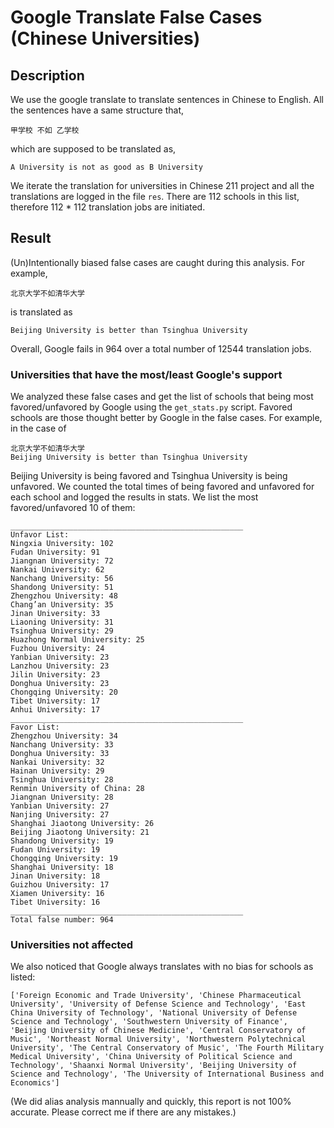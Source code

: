 # Google Translate False Cases (Chinese Universities)

## Description
We use the google translate to translate sentences in Chinese to English. All the sentences have a same structure that,

```
甲学校 不如 乙学校
```
which are supposed to be translated as,
```
A University is not as good as B University
```
We iterate the translation for universities in Chinese 211 project and all the translations are logged in the file ``res``. There are 112 schools in this list, therefore 112 * 112 translation jobs are initiated.

## Result

(Un)Intentionally biased false cases are caught during this analysis. For example, 
```
北京大学不如清华大学
```
is translated as
```
Beijing University is better than Tsinghua University
```
Overall, Google fails in 964 over a total number of 12544 translation jobs. 

### Universities that have the most/least Google's support

We analyzed these false cases and get the list of schools that being most favored/unfavored by Google using the ``get_stats.py`` script. Favored schools are those thought better by Google in the false cases. For example, in the case of 
```
北京大学不如清华大学
Beijing University is better than Tsinghua University
```
Beijing University is being favored and Tsinghua University is being unfavored. We counted the total times of being favored and unfavored for each school and logged the results in stats. We list the most favored/unfavored 10 of them:

```
____________________________________________________
Unfavor List:
Ningxia University: 102
Fudan University: 91
Jiangnan University: 72
Nankai University: 62
Nanchang University: 56
Shandong University: 51
Zhengzhou University: 48
Chang’an University: 35
Jinan University: 33
Liaoning University: 31
Tsinghua University: 29
Huazhong Normal University: 25
Fuzhou University: 24
Yanbian University: 23
Lanzhou University: 23
Jilin University: 23
Donghua University: 23
Chongqing University: 20
Tibet University: 17
Anhui University: 17
____________________________________________________
Favor List:
Zhengzhou University: 34
Nanchang University: 33
Donghua University: 33
Nankai University: 32
Hainan University: 29
Tsinghua University: 28
Renmin University of China: 28
Jiangnan University: 28
Yanbian University: 27
Nanjing University: 27
Shanghai Jiaotong University: 26
Beijing Jiaotong University: 21
Shandong University: 19
Fudan University: 19
Chongqing University: 19
Shanghai University: 18
Jinan University: 18
Guizhou University: 17
Xiamen University: 16
Tibet University: 16
____________________________________________________
Total false number: 964

```

### Universities not affected

We also noticed that Google always translates with no bias for schools as listed:
```
['Foreign Economic and Trade University', 'Chinese Pharmaceutical University', 'University of Defense Science and Technology', 'East China University of Technology', 'National University of Defense Science and Technology', 'Southwestern University of Finance', 'Beijing University of Chinese Medicine', 'Central Conservatory of Music', 'Northeast Normal University', 'Northwestern Polytechnical University', 'The Central Conservatory of Music', 'The Fourth Military Medical University', 'China University of Political Science and Technology', 'Shaanxi Normal University', 'Beijing University of Science and Technology', 'The University of International Business and Economics']
```

(We did alias analysis mannually and quickly, this report is not 100% accurate. Please correct me if there are any mistakes.)


